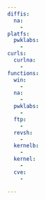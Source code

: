 ```yaml
---
diffis:
  na:
    -
platfs:
  pwklabs:
    -
curls:
  curlna:
    -
functions:
  win:
    -
  na:
    -
  pwklabs:
    -
  ftp:
    -
  revsh:
    -
  kernelb:
    -
  kernel:
    -
  cve:
    -

---
```

